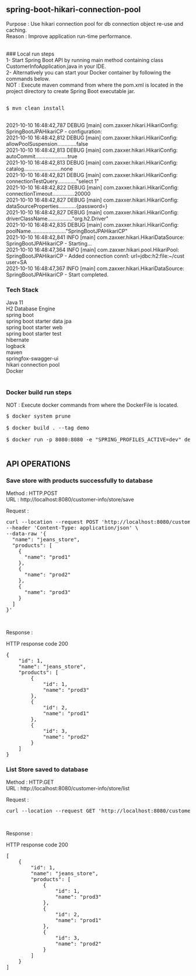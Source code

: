 ## spring-boot-hikari-connection-pool

Purpose : Use hikari connection pool for db connection object re-use and caching. <br/>
Reason : Improve application run-time performance. <br/>

<br/>
### Local run steps <br/>
1- Start Spring Boot API by running main method containing class CustomerInfoApplication.java in your IDE. <br/>
2- Alternatively you can start your Docker container by following the commands below. <br/>
NOT : Execute maven command from where the pom.xml is located in the project directory to create Spring Boot executable jar. <br/>
<pre> 
$ mvn clean install <br/>
</pre>

2021-10-10 16:48:42,787 DEBUG [main] com.zaxxer.hikari.HikariConfig: SpringBootJPAHikariCP - configuration: <br/>
2021-10-10 16:48:42,812 DEBUG [main] com.zaxxer.hikari.HikariConfig: allowPoolSuspension.............false <br/>
2021-10-10 16:48:42,813 DEBUG [main] com.zaxxer.hikari.HikariConfig: autoCommit......................true <br/>
2021-10-10 16:48:42,813 DEBUG [main] com.zaxxer.hikari.HikariConfig: catalog.........................none <br/>
2021-10-10 16:48:42,821 DEBUG [main] com.zaxxer.hikari.HikariConfig: connectionTestQuery............."select 1" <br/>
2021-10-10 16:48:42,822 DEBUG [main] com.zaxxer.hikari.HikariConfig: connectionTimeout...............20000 <br/>
2021-10-10 16:48:42,827 DEBUG [main] com.zaxxer.hikari.HikariConfig: dataSourceProperties............{password=<masked>} <br/>
2021-10-10 16:48:42,827 DEBUG [main] com.zaxxer.hikari.HikariConfig: driverClassName................."org.h2.Driver" <br/>
2021-10-10 16:48:42,835 DEBUG [main] com.zaxxer.hikari.HikariConfig: poolName........................"SpringBootJPAHikariCP" <br/>
2021-10-10 16:48:42,841 INFO  [main] com.zaxxer.hikari.HikariDataSource: SpringBootJPAHikariCP - Starting... <br/>
2021-10-10 16:48:47,364 INFO  [main] com.zaxxer.hikari.pool.HikariPool: SpringBootJPAHikariCP - Added connection conn1: url=jdbc:h2:file:~/cust user=SA <br/>
2021-10-10 16:48:47,367 INFO  [main] com.zaxxer.hikari.HikariDataSource: SpringBootJPAHikariCP - Start completed. <br/>

### Tech Stack
Java 11 <br/>
H2 Database Engine <br/>
spring boot <br/>
spring boot starter data jpa <br/>
spring boot starter web <br/>
spring boot starter test <br/>
hibernate <br/>
logback <br/>
maven <br/>
springfox-swagger-ui <br/>
hikari connection pool <br/>
Docker <br/>
<br/>

### Docker build run steps
NOT : Execute docker commands from where the DockerFile is located. <br/>
<pre>
$ docker system prune <br/>
$ docker build . --tag demo  <br/>
$ docker run -p 8080:8080 -e "SPRING_PROFILES_ACTIVE=dev" demo:latest <br/>
</pre>

## API OPERATIONS
### Save store with products successfully to database

Method : HTTP.POST <br/>
URL : http://localhost:8080/customer-info/store/save <br/>

Request : 
<pre>
curl --location --request POST 'http://localhost:8080/customer-info/store/save' \
--header 'Content-Type: application/json' \
--data-raw '{
  "name": "jeans_store",
  "products": [
    {
      "name": "prod1"
    },
    {
      "name": "prod2"
    },
    {
      "name": "prod3"
    }
  ]
}'
</pre><br/>

Response : 

HTTP response code 200 <br/>
<pre>
{
    "id": 1,
    "name": "jeans_store",
    "products": [
        {
            "id": 1,
            "name": "prod3"
        },
        {
            "id": 2,
            "name": "prod1"
        },
        {
            "id": 3,
            "name": "prod2"
        }
    ]
}
</pre>


### List Store saved to database

Method : HTTP.GET <br/>
URL : http://localhost:8080/customer-info/store/list <br/>

Request : 
<pre>
curl --location --request GET 'http://localhost:8080/customer-info/store/list'
</pre><br/>

Response : 

HTTP response code 200 <br/>
<pre>
[
    {
        "id": 1,
        "name": "jeans_store",
        "products": [
            {
                "id": 1,
                "name": "prod3"
            },
            {
                "id": 2,
                "name": "prod1"
            },
            {
                "id": 3,
                "name": "prod2"
            }
        ]
    }
]
</pre><br/>

